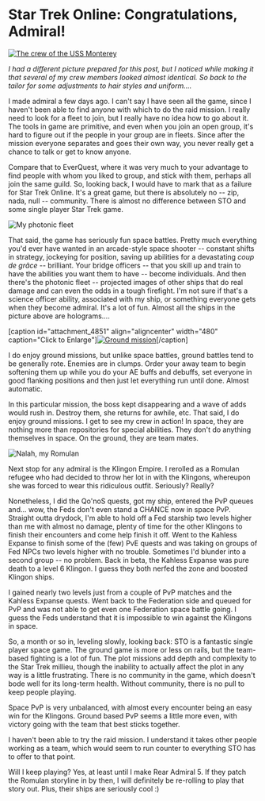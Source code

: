 # Star Trek Online: Congratulations, Admiral!

[![](http://westkarana.com/wp-content/uploads/2010/03/crew.jpg "The crew of the USS Monterey")](http://westkarana.com/wp-content/uploads/2010/03/crew.jpg)

*I had a different picture prepared for this post, but I noticed while making it that several of my crew members looked almost identical. So back to the tailor for some adjustments to hair styles and uniform....*

I made admiral a few days ago. I can't say I have seen all the game, since I haven't been able to find anyone with which to do the raid mission. I really need to look for a fleet to join, but I really have no idea how to go about it. The tools in game are primitive, and even when you join an open group, it's hard to figure out if the people in your group are in fleets. Since after the mission everyone separates and goes their own way, you never really get a chance to talk or get to know anyone.

Compare that to EverQuest, where it was very much to your advantage to find people with whom you liked to group, and stick with them, perhaps all join the same guild. So, looking back, I would have to mark that as a failure for Star Trek Online. It's a great game, but there is absolutely no -- zip, nada, null -- community. There is almost no difference between STO and some single player Star Trek game.

![](http://westkarana.com/wp-content/uploads/2010/03/GameClient-2010-03-15-19-13-40-37.jpg "My photonic fleet")

That said, the game has seriously fun space battles. Pretty much everything you'd ever have wanted in an arcade-style space shooter -- constant shifts in strategy, jockeying for position, saving up abilities for a devastating *coup de grâce* -- brilliant. Your bridge officers -- that you skill up and train to have the abilities you want them to have -- become individuals. And then there's the photonic fleet -- projected images of other ships that do real damage and can even the odds in a tough firefight. I'm not sure if that's a science officer ability, associated with my ship, or something everyone gets when they become admiral. It's a lot of fun. Almost all the ships in the picture above are holograms....

[caption id="attachment\_4851" align="aligncenter" width="480" caption="Click to Enlarge"][![](http://westkarana.com/wp-content/uploads/2010/03/GameClient-2010-03-15-19-19-09-52-480x384.jpg "Ground mission")](http://westkarana.com/wp-content/uploads/2010/03/GameClient-2010-03-15-19-19-09-52.jpg)[/caption]

I do enjoy ground missions, but unlike space battles, ground battles tend to be generally rote. Enemies are in clumps. Order your away team to begin softening them up while you do your AE buffs and debuffs, set everyone in good flanking positions and then just let everything run until done. Almost automatic.

In this particular mission, the boss kept disappearing and a wave of adds would rush in. Destroy them, she returns for awhile, etc. That said, I do enjoy ground missions. I get to see my crew in action! In space, they are nothing more than repositories for special abilities. They don't do anything themselves in space. On the ground, they are team mates.

![](http://westkarana.com/wp-content/uploads/2010/03/GameClient-2010-03-15-21-35-29-73.jpg "Nalah, my Romulan")

Next stop for any admiral is the Klingon Empire. I rerolled as a Romulan refugee who had decided to throw her lot in with the Klingons, whereupon she was forced to wear this ridiculous outfit. Seriously? Really? 

Nonetheless, I did the Qo'noS quests, got my ship, entered the PvP queues and... wow, the Feds don't even stand a CHANCE now in space PvP. Straight outta drydock, I'm able to hold off a Fed starship two levels higher than me with almost no damage, plenty of time for the other Klingons to finish their encounters and come help finish it off. Went to the Kahless Expanse to finish some of the (few) PvE quests and was taking on groups of Fed NPCs two levels higher with no trouble. Sometimes I'd blunder into a second group -- no problem. Back in beta, the Kahless Expanse was pure death to a level 6 Klingon. I guess they both nerfed the zone and boosted Klingon ships.

I gained nearly two levels just from a couple of PvP matches and the Kahless Expanse quests. Went back to the Federation side and queued for PvP and was not able to get even one Federation space battle going. I guess the Feds understand that it is impossible to win against the Klingons in space.

So, a month or so in, leveling slowly, looking back: STO is a fantastic single player space game. The ground game is more or less on rails, but the team-based fighting is a lot of fun. The plot missions add depth and complexity to the Star Trek millieu, though the inability to actually affect the plot in any way is a little frustrating. There is no community in the game, which doesn't bode well for its long-term health. Without community, there is no pull to keep people playing.

Space PvP is very unbalanced, with almost every encounter being an easy win for the Klingons. Ground based PvP seems a little more even, with victory going with the team that best sticks together.

I haven't been able to try the raid mission. I understand it takes other people working as a team, which would seem to run counter to everything STO has to offer to that point.

Will I keep playing? Yes, at least until I make Rear Admiral 5. If they patch the Romulan storyline in by then, I will definitely be re-rolling to play that story out. Plus, their ships are seriously cool :)

